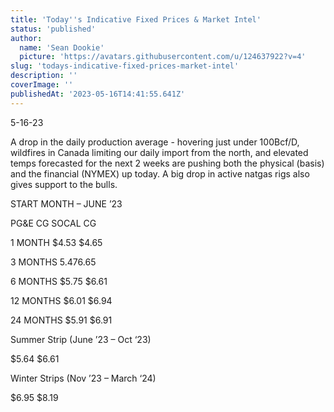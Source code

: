 ```yaml
---
title: 'Today''s Indicative Fixed Prices & Market Intel'
status: 'published'
author:
  name: 'Sean Dookie'
  picture: 'https://avatars.githubusercontent.com/u/124637922?v=4'
slug: 'todays-indicative-fixed-prices-market-intel'
description: ''
coverImage: ''
publishedAt: '2023-05-16T14:41:55.641Z'
---
```


5-16-23

A drop in the daily production average - hovering just under 100Bcf/D, wildfires in Canada limiting our daily import from the north, and elevated temps forecasted for the next 2 weeks are pushing both the physical (basis) and the financial (NYMEX) up today. A big drop in active natgas rigs also gives support to the bulls.

START MONTH – JUNE ’23

PG&E CG SOCAL CG

1 MONTH $4.53 $4.65

3 MONTHS $5.47 $6.65

6 MONTHS $5.75 $6.61

12 MONTHS $6.01 $6.94

24 MONTHS $5.91 $6.91

Summer Strip (June ’23 – Oct ‘23)

$5.64 $6.61

Winter Strips (Nov ’23 – March ‘24)

$6.95 $8.19

